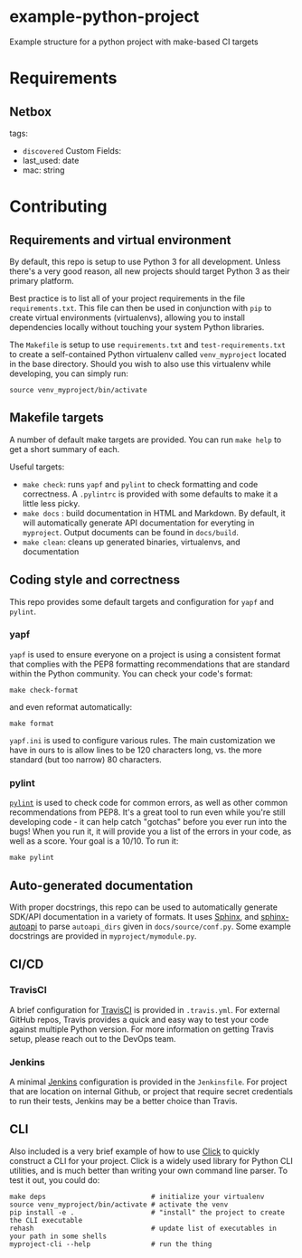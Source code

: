 # example-python-project
Example structure for a python project with make-based CI targets


# Requirements
## Netbox
tags:
  - `discovered`
Custom Fields:
  - last_used: date
  - mac: string


# Contributing

## Requirements and virtual environment

By default, this repo is setup to use Python 3 for all development.  Unless there's a very good reason, all new projects should target Python 3 as their primary platform.

Best practice is to list all of your project requirements in the file `requirements.txt`.  This file can then be used in conjunction with `pip` to create virtual environments (virtualenvs), allowing you to install dependencies
locally without touching your system Python libraries.

The `Makefile` is setup to use `requirements.txt` and `test-requirements.txt` to create a self-contained Python virtualenv called `venv_myproject` located in the base directory.  Should you wish to also use this virtualenv while developing, you can simply run: 
```
source venv_myproject/bin/activate
```

## Makefile targets

A number of default make targets are provided.  You can run `make help` to get a short summary of each.

Useful targets:
  * `make check`: runs `yapf` and `pylint` to check formatting and code correctness.  A `.pylintrc` is  provided with some defaults to make it a little less picky.
  * `make docs` : build documentation in HTML and Markdown.  By default, it will automatically generate API documentation for everyting in `myproject`.  Output documents can be found in `docs/build`.
  * `make clean`: cleans up generated binaries, virtualenvs, and documentation

## Coding style and correctness

This repo provides some default targets and configuration for `yapf` and `pylint`.

### yapf
`yapf` is used to ensure everyone on a project is using a consistent format that complies with the PEP8 formatting recommendations that are standard within the Python community.  You can check your code's format:
```
make check-format
```
and even reformat automatically:
```
make format
````

`yapf.ini` is used to configure various rules.  The main customization we have in ours to is allow lines to be
120 characters long, vs. the more standard (but too narrow) 80 characters.

### pylint
[`pylint`](http://www.pylint.org) is used to check code for common errors, as well as other common recommendations from PEP8.  It's a great tool to run even while you're still developing code - it can help catch "gotchas" before you ever run into the bugs!  When you run it, it will provide you a list of the errors in your code, as well as a score.  Your goal is a 10/10.  To run it:
```
make pylint
```

## Auto-generated documentation

With proper docstrings, this repo can be used to automatically generate SDK/API documentation in a variety of formats.  It uses [Sphinx](https://www.sphinx-doc.org/en/master/),  and [sphinx-autoapi](https://sphinx-autoapi.readthedocs.io/en/latest/) to parse `autoapi_dirs` given in `docs/source/conf.py`.   Some example docstrings are provided in `myproject/mymodule.py`.

## CI/CD

### TravisCI
A brief configuration for [TravisCI](https://travis-ci.com) is provided in `.travis.yml`.  For external GitHub repos, Travis provides a quick and easy way to test your code against multiple Python version.  For more information on getting Travis setup, please reach out to the DevOps team.

### Jenkins
A minimal [Jenkins](https://www.jenkins.io) configuration is provided in the `Jenkinsfile`.  For project that are location on internal Github, or project that require secret credentials to run their tests, Jenkins may be a better choice than Travis.  

## CLI
Also included is a very brief example of how to use [Click](https://click.palletsprojects.com/) to quickly construct a CLI for your project.  Click is a widely used library for Python CLI utilities, and is much better than writing your own command line parser.  To test it out, you could do:
```
make deps                          # initialize your virtualenv
source venv_myproject/bin/activate # activate the venv
pip install -e .                   # "install" the project to create the CLI executable
rehash                             # update list of executables in your path in some shells
myproject-cli --help               # run the thing
```